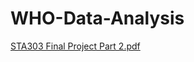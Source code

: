 # WHO-Data-Analysis
[STA303 Final Project Part 2.pdf](https://github.com/user-attachments/files/15507891/STA303.Final.Project.Part.2.pdf)
